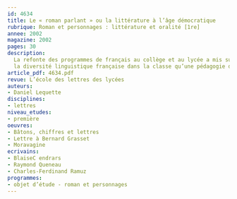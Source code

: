 ```yaml
---
id: 4634
title: Le « roman parlant » ou la littérature à l’âge démocratique
rubrique: Roman et personnages : littérature et oralité [1re]
annee: 2002
magazine: 2002
pages: 30
description: 
  La refonte des programmes de français au collège et au lycée a mis sur la sellette l’enseignement de l’oral. Il conviendrait peut-être mieux de parler d’oralité, dans la mesure où il ne s’agit pas simplement de faire davantage parler les élèves en classe, mais aussi de donner une place aux genres littéraires et non littéraires oraux, à leurs caractéristiques esthétiques et linguistiques. Une réflexion sur l’enseignement de l’oral ne peut faire l’économie d’une réflexion sur la langue elle-même et sur les rapports qu’entretiennent langue standard, langue de l’école, langue littéraire et langue parlée, ne serait-ce que pour tenter de définir des attitudes par rapport à l’irruption de
  la diversité linguistique française dans la classe qu’une pédagogie de l’oral devrait normalement susciter. Les auteurs de « romans parlants », Ramuz, Cendrars, Giono, Céline, Queneau, Charles-Louis Philippe, ont en commun d’avoir forgé leur écriture avec le fer de la langue ordinaire soumise au feu de l’oral.
article_pdf: 4634.pdf
revue: L’école des lettres des lycées
auteurs:
- Daniel Lequette
disciplines:
- lettres
niveau_etudes:
- première
oeuvres:
- Bâtons, chiffres et lettres
- Lettre à Bernard Grasset
- Moravagine
ecrivains:
- BlaiseC endrars
- Raymond Queneau
- Charles-Ferdinand Ramuz
programmes:
- objet d’étude - roman et personnages
---
```

